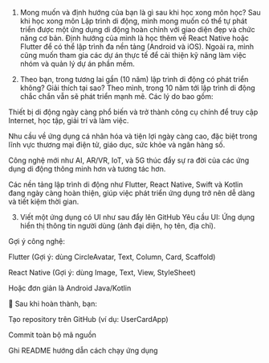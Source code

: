 1. Mong muốn và định hướng của bạn là gì sau khi học xong môn học?
Sau khi học xong môn Lập trình di động, mình mong muốn có thể tự phát triển được một ứng dụng di động hoàn chỉnh với giao diện đẹp và chức năng cơ bản. Định hướng của mình là học thêm về React Native hoặc Flutter để có thể lập trình đa nền tảng (Android và iOS). Ngoài ra, mình cũng muốn tham gia các dự án thực tế để cải thiện kỹ năng làm việc nhóm và quản lý dự án phần mềm.

2. Theo bạn, trong tương lai gần (10 năm) lập trình di động có phát triển không? Giải thích tại sao?
Theo mình, trong 10 năm tới lập trình di động chắc chắn vẫn sẽ phát triển mạnh mẽ. Các lý do bao gồm:

Thiết bị di động ngày càng phổ biến và trở thành công cụ chính để truy cập Internet, học tập, giải trí và làm việc.

Nhu cầu về ứng dụng cá nhân hóa và tiện lợi ngày càng cao, đặc biệt trong lĩnh vực thương mại điện tử, giáo dục, sức khỏe và ngân hàng số.

Công nghệ mới như AI, AR/VR, IoT, và 5G thúc đẩy sự ra đời của các ứng dụng di động thông minh hơn và tương tác hơn.

Các nền tảng lập trình di động như Flutter, React Native, Swift và Kotlin đang ngày càng hoàn thiện, giúp việc phát triển ứng dụng trở nên dễ dàng và tiết kiệm thời gian.

3. Viết một ứng dụng có UI như sau đẩy lên GitHub
Yêu cầu UI: Ứng dụng hiển thị thông tin người dùng (ảnh đại diện, họ tên, địa chỉ).

Gợi ý công nghệ:

Flutter (Gợi ý: dùng CircleAvatar, Text, Column, Card, Scaffold)

React Native (Gợi ý: dùng Image, Text, View, StyleSheet)

Hoặc đơn giản là Android Java/Kotlin

📌 Sau khi hoàn thành, bạn:

Tạo repository trên GitHub (ví dụ: UserCardApp)

Commit toàn bộ mã nguồn

Ghi README hướng dẫn cách chạy ứng dụng
